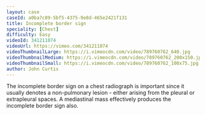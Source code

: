 ```yaml
---
layout: case
caseId: a0ba7c89-5bf5-4375-9e8d-465e2421f131
title: Incomplete border sign
speciality: [Chest]
difficulty: Easy
videoId: 341211074
videoUrl: https://vimeo.com/341211074
videoThumbnailLarge: https://i.vimeocdn.com/video/789760762_640.jpg
videoThumbnailMedium: https://i.vimeocdn.com/video/789760762_200x150.jpg
videoThumbnailSmall: https://i.vimeocdn.com/video/789760762_100x75.jpg
author: John Curtis
---
```


The incomplete border sign on a chest radiograph is important since it usually denotes a non-pulmonary lesion - either arising from the pleural or extrapleural spaces. A mediastinal mass effectively produces the incomplete border sign also.